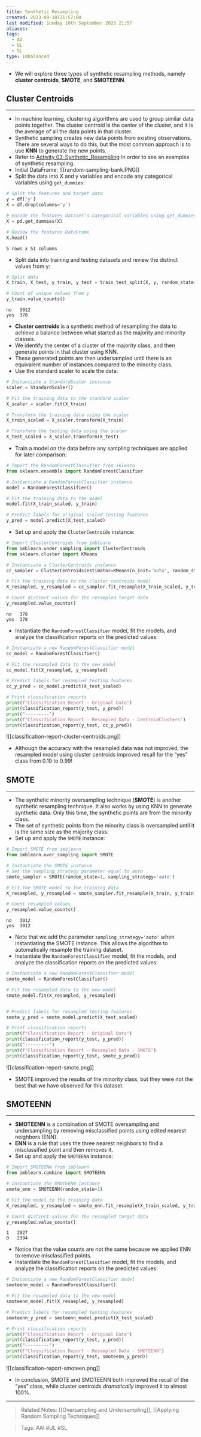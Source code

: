 ```yaml
---
title: Synthetic Resampling
created: 2023-09-10T21:57:00
last modified: Sunday 10th September 2023 21:57
aliases: 
tags:
  - AI
  - UL
  - SL
type: Imbalanced
---
```

- We will explore three types of synthetic resampling methods, namely **cluster centroids**, **SMOTE**, and **SMOTEENN**.
## Cluster Centroids
---
- In machine learning, clustering algorithms are used to group similar data points together. The cluster centroid is the center of the cluster, and it is the average of all the data points in that cluster.
- Synthetic sampling creates new data points from existing observations. There are several ways to do this, but the most common approach is to use **KNN** to generate the new points.
- Refer to [Activity 03-Synthetic_Resampling](file:///C:/Users/JORMIL/Work/AI_MicroBootCamp/mbc-ai/05-ML-Optimization/demos/03-Synthetic_Resampling) in order to see an examples of synthetic resampling.
- Initial DataFrame:
![[random-sampling-bank.PNG]]
- Split the data into X and y variables and encode any categorical variables using `get_dummies`:
```python
# Split the features and target data
y = df['y']
X = df.drop(columns='y')

# Encode the features dataset’s categorical variables using get_dummies
X = pd.get_dummies(X)

# Review the features DataFrame
X.head()
```
```text
5 rows x 51 columns
```
- Split data into training and testing datasets and review the distinct values from y:
```python
# Split data
X_train, X_test, y_train, y_test = train_test_split(X, y, random_state=1)

# Count of unique values from y
y_train.value_counts()
```
```text
no   3012
yes  378
```
- **Cluster centroids** is a synthetic method of resampling the data to achieve a balance between what started as the majority and minority classes.
- We identify the center of a cluster of the majority class, and then generate points in that cluster using KNN.
- These generated points are then undersampled until there is an equivalent number of instances compared to the minority class.
- Use the standard scaler to scale the data:
```python
# Instantiate a StandardScaler instance
scaler = StandardScaler()

# Fit the training data to the standard scaler
X_scaler = scaler.fit(X_train)

# Transform the training data using the scaler
X_train_scaled = X_scaler.transform(X_train)

# Transform the testing data using the scaler
X_test_scaled = X_scaler.transform(X_test)
```
- Train a model on the data before any sampling techniques are applied for later comparison:
```python
# Import the RandomForestClassifier from sklearn
from sklearn.ensemble import RandomForestClassifier

# Instantiate a RandomForestClassifier instance
model = RandomForestClassifier()

# Fit the training data to the model
model.fit(X_train_scaled, y_train)

# Predict labels for original scaled testing features
y_pred = model.predict(X_test_scaled)
```
- Set up and apply the `ClusterCentroids` instance:
```python
# Import ClusterCentroids from imblearn
from imblearn.under_sampling import ClusterCentroids
from sklearn.cluster import KMeans

# Instantiate a ClusterCentroids instance
cc_sampler = ClusterCentroids(estimator=KMeans(n_init='auto', random_state=0), random_state=1)

# Fit the training data to the cluster centroids model
X_resampled, y_resampled = cc_sampler.fit_resample(X_train_scaled, y_train)

# Count distinct values for the resampled target data
y_resampled.value_counts()
```
```text
no   378
yes  378
```
- Instantiate the `RandomForestClassifier` model, fit the models, and analyze the classification reports on the predicted values:
```python
# Instantiate a new RandomForestClassifier model
cc_model = RandomForestClassifier()

# Fit the resampled data to the new model
cc_model.fit(X_resampled, y_resampled)

# Predict labels for resampled testing features
cc_y_pred = cc_model.predict(X_test_scaled)

# Print classification reports
print(f"Classification Report - Original Data")
print(classification_report(y_test, y_pred))
print("---------")
print(f"Classification Report - Resampled Data - CentroidClusters")
print(classification_report(y_test, cc_y_pred))
```
![[classification-report-cluster-centroids.png]]
- Although the accuracy with the resampled data was not improved, the resampled model using cluster centroids improved recall for the “yes” class from 0.19 to 0.99!
## SMOTE
---
- The synthetic minority oversampling technique (**SMOTE**) is another synthetic resampling technique. It also works by using KNN to generate synthetic data. Only this time, the synthetic points are from the minority class.
- The set of synthetic points from the minority class is oversampled until it is the same size as the majority class.
- Set up and apply the `SMOTE` instance:
```python
# Import SMOTE from imblearn
from imblearn.over_sampling import SMOTE

# Instantiate the SMOTE instance 
# Set the sampling_strategy parameter equal to auto
smote_sampler = SMOTE(random_state=1, sampling_strategy='auto')

# Fit the SMOTE model to the training data
X_resampled, y_resampled = smote_sampler.fit_resample(X_train, y_train)

# Count resampled values
y_resampled.value_counts()
```
```text
no   3012
yes  3012
```
- Note that we add the parameter `sampling_strategy='auto'` when instantiating the SMOTE instance. This allows the algorithm to automatically resample the training dataset.
- Instantiate the `RandomForestClassifier` model, fit the models, and analyze the classification reports on the predicted values:
```python
# Instantiate a new RandomForestClassifier model 
smote_model = RandomForestClassifier()

# Fit the resampled data to the new model
smote_model.fit(X_resampled, y_resampled)


# Predict labels for resampled testing features
smote_y_pred = smote_model.predict(X_test_scaled)

# Print classification reports
print(f"Classification Report - Original Data")
print(classification_report(y_test, y_pred))
print("---------")
print(f"Classification Report - Resampled Data - SMOTE")
print(classification_report(y_test, smote_y_pred))
```
![[classification-report-smote.png]]
- SMOTE improved the results of the minority class, but they were not the best that we have observed for this dataset.
## SMOTEENN
---
- **SMOTEENN** is a combination of SMOTE oversampling and undersampling by removing misclassified points using edited nearest neighbors (ENN).
- **ENN** is a rule that uses the three nearest neighbors to find a misclassified point and then removes it.
- Set up and apply the `SMOTEENN` instance:
```python
# Import SMOTEENN from imblearn
from imblearn.combine import SMOTEENN

# Instantiate the SMOTEENN instance
smote_enn = SMOTEENN(random_state=1)

# Fit the model to the training data
X_resampled, y_resampled = smote_enn.fit_resample(X_train_scaled, y_train)

# Count distinct values for the resampled target data
y_resampled.value_counts()
```
```text
1   2927
0   2394
```
- Notice that the value counts are not the same because we applied ENN to remove misclassified points.
- Instantiate the `RandomForestClassifier` model, fit the models, and analyze the classification reports on the predicted values:
```python
# Instantiate a new RandomForestClassifier model
smoteenn_model = RandomForestClassifier()

# Fit the resampled data to the new model
smoteenn_model.fit(X_resampled, y_resampled)

# Predict labels for resampled testing features
smoteenn_y_pred = smoteenn_model.predict(X_test_scaled)

# Print classification reports
print(f"Classification Report - Original Data")
print(classification_report(y_test, y_pred))
print("---------")
print(f"Classification Report - Resampled Data - SMOTEENN")
print(classification_report(y_test, smoteenn_y_pred))
```
![[classification-report-smoteen.png]]
- In conclusion, SMOTE and SMOTEENN both improved the recall of the “yes” class, while cluster centroids _dramatically_ improved it to almost 100%.
---
>Related Notes: [[Oversampling and Undersampling]], [[Applying Random Sampling Techniques]]

>Tags: #AI #UL #SL 
